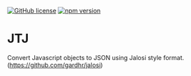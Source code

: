 [![GitHub license](https://img.shields.io/badge/license-MIT-blue.svg)](https://opensource.org/licenses/MIT)
[![npm version](https://badge.fury.io/js/jalosi.svg)](https://badge.fury.io/js/jalosi)

# JTJ

Convert Javascript objects to JSON using Jalosi style format. (https://github.com/gardhr/jalosi)
